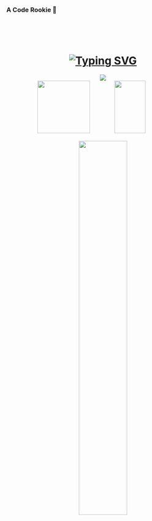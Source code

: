 ### A Code Rookie 👋
<br>
<br>
<br>
<h1 align="center">
  <a href="https://git.io/typing-svg">
    <img src="https://readme-typing-svg.herokuapp.com?center=true&Center=true&font=Fira+Code&size=36&pause=1000&color=300CF7&width=435&lines=LOVE+NEVER+EDNS" alt="Typing   SVG" />
  </a>
</h1>

<!-- 贪吃蛇代码贡献图 -->
<div align="center"><img src="https://cdn.jsdelivr.net/gh/sun0225SUN/sun0225SUN/contribution-snake/github-contribution-grid-snake.svg" /></div>


<!-- GitHub数据统计 -->
<div align="center">
  <img height="137px" src="https://github-readme-stats-lanbai-eleven.vercel.app/api?username=Lanbai-eleven&count_private=true&hide_title=true&hide_border=true&show_icons=trueline_height=21&theme=tokyonight&include_all_commits=true" />
  <img height="137px" width="40%" src="https://github-readme-stats-lanbai-eleven.vercel.app/api/top-langs/?username=Lanbai-eleven&count_private=true&hide_title=true&hide_border=true&layout=compact&langs_count=6&theme=tokyonight" />
</div>
<br>

<div align="center"> <img height="50%" width="50%" src="https://github-readme-stats-lanbai-eleven.vercel.app/api?username=Lanbai-eleven&show_icons=true&theme=tokyonight" /> </div>


